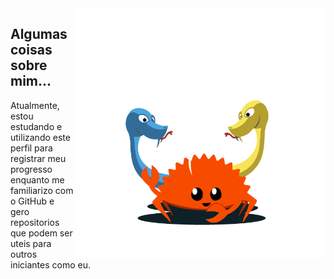 
<img src="https://github.com/Ricardo7c/Ricardo7c/blob/f70900b4c2c8dfc00a0dbe15686dd541361a90e1/Art.png" alt="ilustraÃ§Ã£o de um computador" min-width="200px" max-width="400px" width="400px" align="right">
<p align="left">
<h2>Algumas coisas sobre mim...</h2>
Atualmente, estou estudando e utilizando este perfil para registrar meu progresso enquanto me familiarizo com o GitHub e gero repositorios que podem ser uteis para outros iniciantes como eu.
</p>
